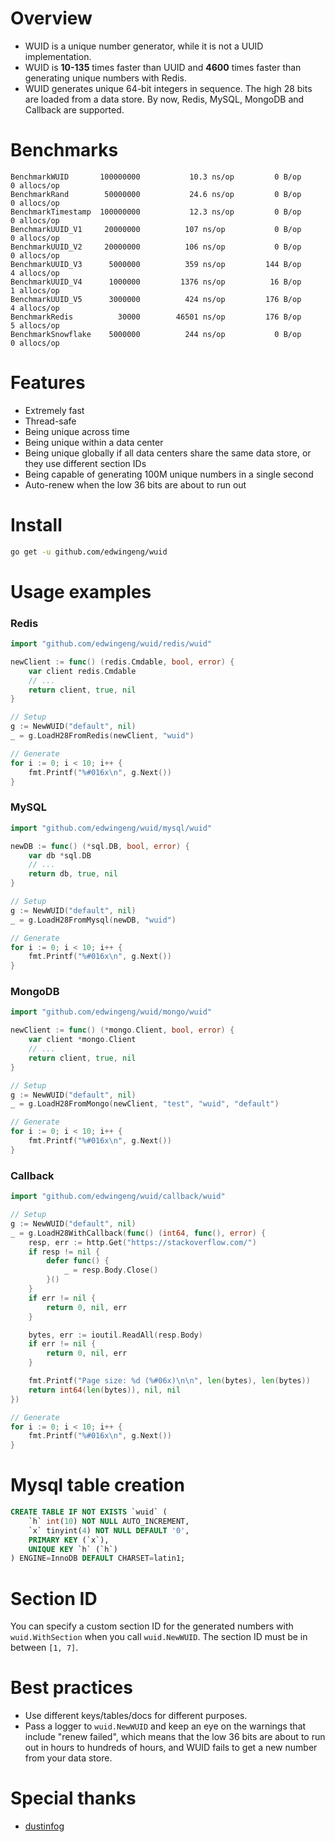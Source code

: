 # Overview
- WUID is a unique number generator, while it is not a UUID implementation.
- WUID is **10-135** times faster than UUID and **4600** times faster than generating unique numbers with Redis.
- WUID generates unique 64-bit integers in sequence. The high 28 bits are loaded from a data store. By now, Redis, MySQL, MongoDB and Callback are supported.

# Benchmarks
```
BenchmarkWUID       100000000           10.3 ns/op         0 B/op          0 allocs/op
BenchmarkRand        50000000           24.6 ns/op         0 B/op          0 allocs/op
BenchmarkTimestamp  100000000           12.3 ns/op         0 B/op          0 allocs/op
BenchmarkUUID_V1     20000000          107 ns/op           0 B/op          0 allocs/op
BenchmarkUUID_V2     20000000          106 ns/op           0 B/op          0 allocs/op
BenchmarkUUID_V3      5000000          359 ns/op         144 B/op          4 allocs/op
BenchmarkUUID_V4      1000000         1376 ns/op          16 B/op          1 allocs/op
BenchmarkUUID_V5      3000000          424 ns/op         176 B/op          4 allocs/op
BenchmarkRedis          30000        46501 ns/op         176 B/op          5 allocs/op
BenchmarkSnowflake    5000000          244 ns/op           0 B/op          0 allocs/op
```

# Features
- Extremely fast
- Thread-safe
- Being unique across time
- Being unique within a data center
- Being unique globally if all data centers share the same data store, or they use different section IDs
- Being capable of generating 100M unique numbers in a single second
- Auto-renew when the low 36 bits are about to run out

# Install
``` bash
go get -u github.com/edwingeng/wuid
```

# Usage examples
### Redis
``` go
import "github.com/edwingeng/wuid/redis/wuid"

newClient := func() (redis.Cmdable, bool, error) {
    var client redis.Cmdable
    // ...
    return client, true, nil
}

// Setup
g := NewWUID("default", nil)
_ = g.LoadH28FromRedis(newClient, "wuid")

// Generate
for i := 0; i < 10; i++ {
    fmt.Printf("%#016x\n", g.Next())
}
```

### MySQL
``` go
import "github.com/edwingeng/wuid/mysql/wuid"

newDB := func() (*sql.DB, bool, error) {
    var db *sql.DB
    // ...
    return db, true, nil
}

// Setup
g := NewWUID("default", nil)
_ = g.LoadH28FromMysql(newDB, "wuid")

// Generate
for i := 0; i < 10; i++ {
    fmt.Printf("%#016x\n", g.Next())
}
```

### MongoDB
``` go
import "github.com/edwingeng/wuid/mongo/wuid"

newClient := func() (*mongo.Client, bool, error) {
    var client *mongo.Client
    // ...
    return client, true, nil
}

// Setup
g := NewWUID("default", nil)
_ = g.LoadH28FromMongo(newClient, "test", "wuid", "default")

// Generate
for i := 0; i < 10; i++ {
    fmt.Printf("%#016x\n", g.Next())
}
```

### Callback
``` go
import "github.com/edwingeng/wuid/callback/wuid"

// Setup
g := NewWUID("default", nil)
_ = g.LoadH28WithCallback(func() (int64, func(), error) {
    resp, err := http.Get("https://stackoverflow.com/")
    if resp != nil {
        defer func() {
            _ = resp.Body.Close()
        }()
    }
    if err != nil {
        return 0, nil, err
    }

    bytes, err := ioutil.ReadAll(resp.Body)
    if err != nil {
        return 0, nil, err
    }

    fmt.Printf("Page size: %d (%#06x)\n\n", len(bytes), len(bytes))
    return int64(len(bytes)), nil, nil
})

// Generate
for i := 0; i < 10; i++ {
    fmt.Printf("%#016x\n", g.Next())
}
```

# Mysql table creation
``` sql
CREATE TABLE IF NOT EXISTS `wuid` (
    `h` int(10) NOT NULL AUTO_INCREMENT,
    `x` tinyint(4) NOT NULL DEFAULT '0',
    PRIMARY KEY (`x`),
    UNIQUE KEY `h` (`h`)
) ENGINE=InnoDB DEFAULT CHARSET=latin1;
```

# Section ID
You can specify a custom section ID for the generated numbers with `wuid.WithSection` when you call `wuid.NewWUID`. The section ID must be in between `[1, 7]`.

# Best practices
- Use different keys/tables/docs for different purposes.
- Pass a logger to `wuid.NewWUID` and keep an eye on the warnings that include "renew failed", which means that the low 36 bits are about to run out in hours to hundreds of hours, and WUID fails to get a new number from your data store.

# Special thanks
- [dustinfog](https://github.com/dustinfog)
